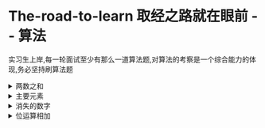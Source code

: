 # The-road-to-learn 取经之路就在眼前 -- 算法

实习生上岸,每一轮面试至少有那么一道算法题,对算法的考察是一个综合能力的体现,务必坚持刷算法题

<details>
<summary>两数之和</summary>
  给定一个整数数组 nums 和一个目标值 target，请你在该数组中找出和为目标值的那 两个 整数，并返回他们的数组下标</br>
  <pre><code>
    class Solution {
public:
    vector<int> twoSum(vector<int>& nums, int target) {
  
        //int: 值  int:下标
        map<int,int> m;
        int index=0;
        
        //先把之存入map映射
        for(auto val:nums){
            m[val]=index;
            index++;
        }

        /*
            1.根据key=target-num[i]  判断是否存在这个数使其相加等于target
            2.判断两个数的下标不相同才行 m[key]!=i
            3.返回值的第一个数是 i,第二个数才是找出来的那个key的下标
        */
        vector<int> result(2,0);
        for(int i = 0 ; i < nums.size();i++){
            int key = target-nums[i];
            if(m.find(key)!=m.end() && m[key] != i){
                result[0]=i;
                result[1]=m[key];
                return result;
            }
        }
        return vector<int>();
    }
};
  </code></pre>
  时间复杂度分析:  O(n)
  
  扩展知识: c++ map 判断key是否存在 1. map.find(key) !=map.end() 2. map.count(key) != 0
</details>

<details>
<summary>主要元素</summary>
  如果数组中多一半的数都是同一个，则为主要元素。给一个数组，找到主要元素。若没有，返回-1</br>
 一种可能超时的做法
 扩展知识: std:count(v.begin(),v.end(),val); 统计val的个数
 <pre><code>
    class Solution {
public:
    int majorityElement(vector<int>& nums) {
        int len = nums.size()/2;
        for(auto val:nums){
            if(count(nums.begin(),nums.end(),val) >len){
                return val;
            }
        }

        return -1;
    }
};
  </code></pre>
  
  也是一种超时的做法set
  扩展知识: multiset元素可以重复的集合
  <pre><code>
    class Solution {
public:
    int majorityElement(vector<int>& nums) {
        int len = nums.size()/2;
        multiset<int> s;

        for(auto val:nums){
            s.insert(val);
        }

         for(auto val:nums){
            if(s.count(val)>len){
                return val;
            }
        }


        return -1;
    }
};
  </code></pre>
  
  利用中位数特性
   <pre><code>
    class Solution {
public:
    int majorityElement(vector<int>& nums) {
        int len = nums.size()/2;
        //先排序
        sort(nums.begin(),nums.end());
        //利用中位数特性:元素个数多以数组长度一半的数必定出现在数组中间及其以上
        if(count(nums.begin(),nums.end(),nums[len]) > len){
            return nums[len];
        }

        return -1;
    }
};
  </code></pre>
  
  时间复杂度分析:  O(n)
  
  扩展知识: c++ map 判断key是否存在 1. map.find(key) !=map.end() 2. map.count(key) != 0
</details>



<details>
<summary>消失的数字</summary>
  数组nums包含从0到n的所有整数，但其中缺了一个。请编写代码找出那个缺失的整数</br>
  <pre><code>
    class Solution {
public:
    int missingNumber(vector<int>& nums) {
        //等差数列求和,计算 0~n的和  公式: n*a1+[n*d*(n-1)]/2
        int n = nums.size();
        int sum = 1*n+(n*1*(n-1))/2;
        //计算现有数组的总和  结果就是:两者相减
        return sum-accumulate(nums.begin(),nums.end(),0);

    }
};
  </code></pre>
  
  扩展知识: accumulate计算集合的和
</details>



<details>
<summary>位运算相加</summary>
  不适用+号</br>做a+b的结果
  <pre><code>
    class Solution {
public:
    int add(int a, int b) {
        //当没有进位的时候就退出
        while(b){
            //相加
            unsigned long tmp = a^b;
            //进位
            b = (unsigned long )(a&b)<<1;
            a = tmp;
        }

        return (int)a;
    }
};
  </code></pre>
  
  为例满足条件"不使用+号",再写一种方法,效率不考虑,主要是多一种实现的方式
  <pre><code>
   class Solution {
public:
    int add(int a, int b) {
        vector<int> v(2,0);
        v[0]=a;
        v[1]=b;
        return accumulate(v.begin(),v.end(),0);
    }
};
  </code></pre>
  
</details>
